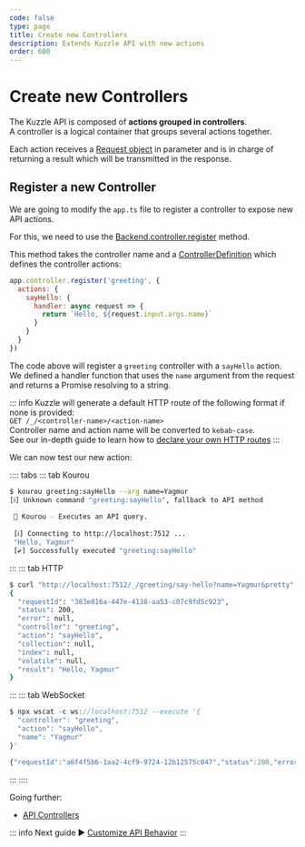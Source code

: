 ```yaml
---
code: false
type: page
title: Create new Controllers
description: Extends Kuzzle API with new actions
order: 600
---
```


# Create new Controllers

The Kuzzle API is composed of **actions grouped in controllers**.  
A controller is a logical container that groups several actions together.

Each action receives a [Request object](/core/2/some-link) in parameter and is in charge of returning a result which will be transmitted in the response.

## Register a new Controller

We are going to modify the `app.ts` file to register a controller to expose new API actions.

For this, we need to use the [Backend.controller.register](/core/2/some-link) method.

This method takes the controller name and a [ControllerDefinition](/core/2/api/some-link) which defines the controller actions:

```js
app.controller.register('greeting', {
  actions: {
    sayHello: {
      handler: async request => {
        return `Hello, ${request.input.args.name}`
      }
    }
  }
})
```

The code above will register a `greeting` controller with a `sayHello` action.  
We defined a handler function that uses the `name` argument from the request and returns a Promise resolving to a string.  

::: info
Kuzzle will generate a default HTTP route of the following format if none is provided:   
`GET /_/<controller-name>/<action-name>`  
Controller name and action name will be converted to `kebab-case`.  
See our in-depth guide to learn how to [declare your own HTTP routes](/core/2/some-link)
:::

We can now test our new action:

:::: tabs
::: tab Kourou

```bash
$ kourou greeting:sayHello --arg name=Yagmur
[ℹ] Unknown command "greeting:sayHello", fallback to API method
 
 🚀 Kourou - Executes an API query.
 
 [ℹ] Connecting to http://localhost:7512 ...
 "Hello, Yagmur"
 [✔] Successfully executed "greeting:sayHello"
```

:::
::: tab HTTP

```bash
$ curl "http://localhost:7512/_/greeting/say-hello?name=Yagmur&pretty"
{
  "requestId": "383e016a-447e-4138-aa53-c07c9fd5c923",
  "status": 200,
  "error": null,
  "controller": "greeting",
  "action": "sayHello",
  "collection": null,
  "index": null,
  "volatile": null,
  "result": "Hello, Yagmur"
}
```

:::
::: tab WebSocket

```js
$ npx wscat -c ws://localhost:7512 --execute '{
  "controller": "greeting",
  "action": "sayHello",
  "name": "Yagmur"
}'

{"requestId":"a6f4f5b6-1aa2-4cf9-9724-12b12575c047","status":200,"error":null,"controller":"greeting","action":"sayHello","collection":null,"index":null,"volatile":null,"result":"Hello, Yagmur","room":"a6f4f5b6-1aa2-4cf9-9724-12b12575c047"}
```

:::
::::


Going further:
 - [API Controllers](/core/2/some-link)

::: info
Next guide :arrow_forward: [Customize API Behavior](/core/2/guides/getting-started/7-customize-api-behavior/)
:::
